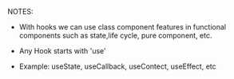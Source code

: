 NOTES:

* With hooks we can use class component features in functional components such as state,life cycle, pure component, etc.

* Any Hook starts with 'use'

* Example: useState, useCallback, useContect, useEffect, etc